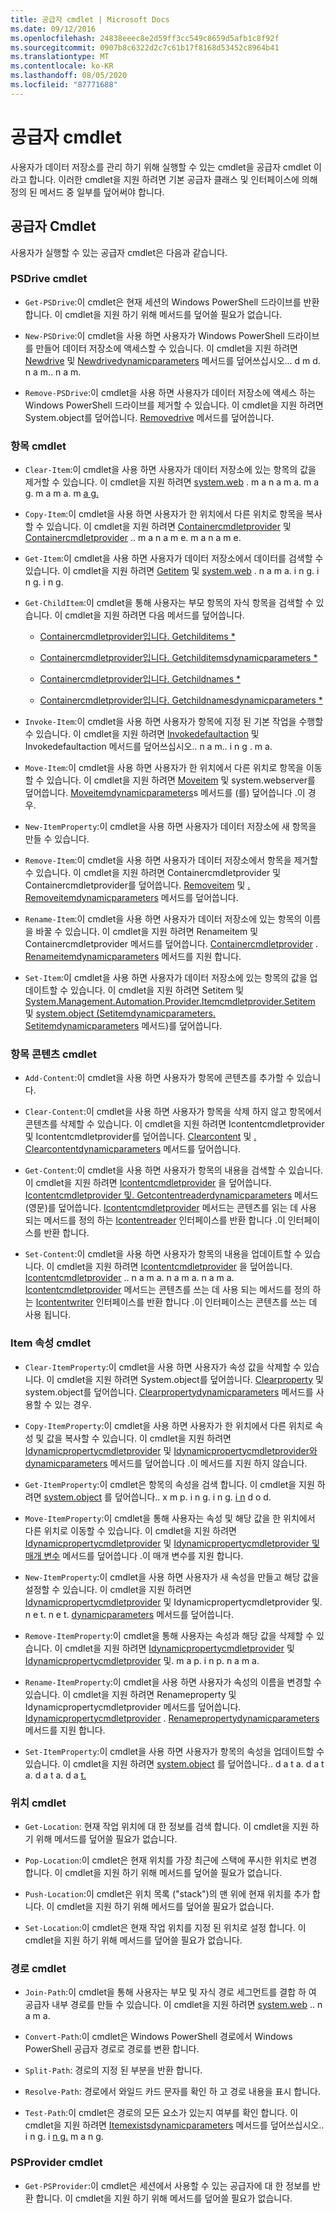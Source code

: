 ```yaml
---
title: 공급자 cmdlet | Microsoft Docs
ms.date: 09/12/2016
ms.openlocfilehash: 24838eeec8e2d59ff3cc549c8659d5afb1c8f92f
ms.sourcegitcommit: 0907b8c6322d2c7c61b17f8168d53452c8964b41
ms.translationtype: MT
ms.contentlocale: ko-KR
ms.lasthandoff: 08/05/2020
ms.locfileid: "87771688"
---
```

# <a name="provider-cmdlets"></a>공급자 cmdlet

사용자가 데이터 저장소를 관리 하기 위해 실행할 수 있는 cmdlet을 공급자 cmdlet 이라고 합니다. 이러한 cmdlet을 지원 하려면 기본 공급자 클래스 및 인터페이스에 의해 정의 된 메서드 중 일부를 덮어써야 합니다.

## <a name="provider-cmdlets"></a>공급자 Cmdlet

사용자가 실행할 수 있는 공급자 cmdlet은 다음과 같습니다.

### <a name="psdrive-cmdlets"></a>PSDrive cmdlet

- `Get-PSDrive`:이 cmdlet은 현재 세션의 Windows PowerShell 드라이브를 반환 합니다. 이 cmdlet을 지원 하기 위해 메서드를 덮어쓸 필요가 없습니다.

- `New-PSDrive`:이 cmdlet을 사용 하면 사용자가 Windows PowerShell 드라이브를 만들어 데이터 저장소에 액세스할 수 있습니다. 이 cmdlet을 지원 하려면 [Newdrive](/dotnet/api/System.Management.Automation.Provider.DriveCmdletProvider.NewDrive) 및 [Newdrivedynamicparameters](/dotnet/api/System.Management.Automation.Provider.DriveCmdletProvider.NewDriveDynamicParameters) 메서드를 덮어쓰십시오... d m d. n a m.. n a m.

- `Remove-PSDrive`:이 cmdlet을 사용 하면 사용자가 데이터 저장소에 액세스 하는 Windows PowerShell 드라이브를 제거할 수 있습니다. 이 cmdlet을 지원 하려면 System.object를 덮어씁니다. [Removedrive](/dotnet/api/System.Management.Automation.Provider.DriveCmdletProvider.RemoveDrive) 메서드를 덮어씁니다.

### <a name="item-cmdlets"></a>항목 cmdlet

- `Clear-Item`:이 cmdlet을 사용 하면 사용자가 데이터 저장소에 있는 항목의 값을 제거할 수 있습니다. 이 cmdlet을 지원 하려면 [system.web](/dotnet/api/System.Management.Automation.Provider.ItemCmdletProvider.ClearItem) . m a n a m a. m a g. m a m a. m [a g.](/dotnet/api/System.Management.Automation.Provider.ItemCmdletProvider.ClearItemDynamicParameters)

- `Copy-Item`:이 cmdlet을 사용 하면 사용자가 한 위치에서 다른 위치로 항목을 복사할 수 있습니다. 이 cmdlet을 지원 하려면 [Containercmdletprovider](/dotnet/api/System.Management.Automation.Provider.ContainerCmdletProvider.CopyItem) 및 [Containercmdletprovider](/dotnet/api/System.Management.Automation.Provider.ContainerCmdletProvider.CopyItemDynamicParameters) .. m a n a m e. m a n a m e.

- `Get-Item`:이 cmdlet을 사용 하면 사용자가 데이터 저장소에서 데이터를 검색할 수 있습니다. 이 cmdlet을 지원 하려면 [Getitem](/dotnet/api/System.Management.Automation.Provider.ItemCmdletProvider.GetItem) 및 [system.web](/dotnet/api/System.Management.Automation.Provider.ItemCmdletProvider.GetItemDynamicParameters) . n a m a. i n g. i n g. i n g.

- `Get-ChildItem`:이 cmdlet을 통해 사용자는 부모 항목의 자식 항목을 검색할 수 있습니다. 이 cmdlet을 지원 하려면 다음 메서드를 덮어씁니다.

  - [Containercmdletprovider입니다. Getchilditems *](/dotnet/api/System.Management.Automation.Provider.ContainerCmdletProvider.GetChildItems)

  - [Containercmdletprovider입니다. Getchilditemsdynamicparameters *](/dotnet/api/System.Management.Automation.Provider.ContainerCmdletProvider.GetChildItemsDynamicParameters)

  - [Containercmdletprovider입니다. Getchildnames *](/dotnet/api/System.Management.Automation.Provider.ContainerCmdletProvider.GetChildNames)

  - [Containercmdletprovider입니다. Getchildnamesdynamicparameters *](/dotnet/api/System.Management.Automation.Provider.ContainerCmdletProvider.GetChildNamesDynamicParameters)

- `Invoke-Item`:이 cmdlet을 사용 하면 사용자가 항목에 지정 된 기본 작업을 수행할 수 있습니다. 이 cmdlet을 지원 하려면 [Invokedefaultaction](/dotnet/api/System.Management.Automation.Provider.ItemCmdletProvider.InvokeDefaultAction) 및 Invokedefaultaction 메서드를 덮어쓰십시오.. n a m.. i n [g](/dotnet/api/System.Management.Automation.Provider.ItemCmdletProvider.InvokeDefaultAction) . m a.

- `Move-Item`:이 cmdlet을 사용 하면 사용자가 한 위치에서 다른 위치로 항목을 이동할 수 있습니다. 이 cmdlet을 지원 하려면 [Moveitem](/dotnet/api/System.Management.Automation.Provider.NavigationCmdletProvider.MoveItem) 및 system.webserver를 덮어씁니다. [Moveitemdynamicparameters](/dotnet/api/System.Management.Automation.Provider.NavigationCmdletProvider.MoveItemDynamicParameters)s 메서드를 (를) 덮어씁니다 .이 경우.

- `New-ItemProperty`:이 cmdlet을 사용 하면 사용자가 데이터 저장소에 새 항목을 만들 수 있습니다.

- `Remove-Item`:이 cmdlet을 사용 하면 사용자가 데이터 저장소에서 항목을 제거할 수 있습니다. 이 cmdlet을 지원 하려면 Containercmdletprovider 및 Containercmdletprovider를 덮어씁니다. [Removeitem](/dotnet/api/System.Management.Automation.Provider.ContainerCmdletProvider.RemoveItem) 및 [. Removeitemdynamicparameters](/dotnet/api/System.Management.Automation.Provider.ContainerCmdletProvider.RemoveItemDynamicParameters) 메서드를 덮어씁니다.

- `Rename-Item`:이 cmdlet을 사용 하면 사용자가 데이터 저장소에 있는 항목의 이름을 바꿀 수 있습니다. 이 cmdlet을 지원 하려면 Renameitem 및 Containercmdletprovider 메서드를 덮어씁니다. [Containercmdletprovider](/dotnet/api/System.Management.Automation.Provider.ContainerCmdletProvider.RenameItem) . [Renameitemdynamicparameters](/dotnet/api/System.Management.Automation.Provider.ContainerCmdletProvider.RenameItemDynamicParameters) 메서드를 지원 합니다.

- `Set-Item`:이 cmdlet을 사용 하면 사용자가 데이터 저장소에 있는 항목의 값을 업데이트할 수 있습니다. 이 cmdlet을 지원 하려면 Setitem 및 [System.Management.Automation.Provider.Itemcmdletprovider.Setitem](/dotnet/api/System.Management.Automation.Provider.ItemCmdletProvider.SetItem) 및 [system.object (Setitemdynamicparameters. Setitemdynamicparameters](/dotnet/api/System.Management.Automation.Provider.ItemCmdletProvider.SetItemDynamicParameters) 메서드)를 덮어씁니다.

### <a name="item-content-cmdlets"></a>항목 콘텐츠 cmdlet

- `Add-Content`:이 cmdlet을 사용 하면 사용자가 항목에 콘텐츠를 추가할 수 있습니다.

- `Clear-Content`:이 cmdlet을 사용 하면 사용자가 항목을 삭제 하지 않고 항목에서 콘텐츠를 삭제할 수 있습니다. 이 cmdlet을 지원 하려면 Icontentcmdletprovider 및 Icontentcmdletprovider를 덮어씁니다. [Clearcontent](/dotnet/api/System.Management.Automation.Provider.IContentCmdletProvider.ClearContent) 및 [. Clearcontentdynamicparameters](/dotnet/api/System.Management.Automation.Provider.IContentCmdletProvider.ClearContentDynamicParameters) 메서드를 덮어씁니다.

- `Get-Content`:이 cmdlet을 사용 하면 사용자가 항목의 내용을 검색할 수 있습니다. 이 cmdlet을 지원 하려면 [Icontentcmdletprovider](/dotnet/api/System.Management.Automation.Provider.IContentCmdletProvider.GetContentReader) 을 덮어씁니다. [Icontentcmdletprovider 및. Getcontentreaderdynamicparameters](/dotnet/api/System.Management.Automation.Provider.IContentCmdletProvider.GetContentReaderDynamicParameters) 메서드 (영문)를 덮어씁니다. [Icontentcmdletprovider](/dotnet/api/System.Management.Automation.Provider.IContentCmdletProvider.GetContentReader) 메서드는 콘텐츠를 읽는 데 사용 되는 메서드를 정의 하는 [Icontentreader](/dotnet/api/System.Management.Automation.Provider.IContentReader) 인터페이스를 반환 합니다 .이 인터페이스를 반환 합니다.

- `Set-Content`:이 cmdlet을 사용 하면 사용자가 항목의 내용을 업데이트할 수 있습니다. 이 cmdlet을 지원 하려면 [Icontentcmdletprovider](/dotnet/api/System.Management.Automation.Provider.IContentCmdletProvider.GetContentWriter) 을 덮어씁니다. [Icontentcmdletprovider](/dotnet/api/System.Management.Automation.Provider.IContentCmdletProvider.GetContentWriterDynamicParameters) .. n a m a. n a m a. n a m a. [Icontentcmdletprovider](/dotnet/api/System.Management.Automation.Provider.IContentCmdletProvider.GetContentWriter) 메서드는 콘텐츠를 쓰는 데 사용 되는 메서드를 정의 하는 [Icontentwriter](/dotnet/api/System.Management.Automation.Provider.IContentWriter) 인터페이스를 반환 합니다 .이 인터페이스는 콘텐츠를 쓰는 데 사용 됩니다.

### <a name="item-property-cmdlets"></a>Item 속성 cmdlet

- `Clear-ItemProperty`:이 cmdlet을 사용 하면 사용자가 속성 값을 삭제할 수 있습니다. 이 cmdlet을 지원 하려면 System.object를 덮어씁니다. [Clearproperty](/dotnet/api/System.Management.Automation.Provider.IPropertyCmdletProvider.ClearProperty) 및 system.object를 덮어씁니다. [Clearpropertydynamicparameters](/dotnet/api/System.Management.Automation.Provider.IPropertyCmdletProvider.ClearPropertyDynamicParameters) 메서드를 사용할 수 있는 경우.

- `Copy-ItemProperty`:이 cmdlet을 사용 하면 사용자가 한 위치에서 다른 위치로 속성 및 값을 복사할 수 있습니다. 이 cmdlet을 지원 하려면 [Idynamicpropertycmdletprovider](/dotnet/api/System.Management.Automation.Provider.IDynamicPropertyCmdletProvider.CopyProperty) 및 [Idynamicpropertycmdletprovider와 dynamicparameters](/dotnet/api/System.Management.Automation.Provider.IDynamicPropertyCmdletProvider.CopyPropertyDynamicParameters) 메서드를 덮어씁니다 .이 메서드를 지원 하지 않습니다.

- `Get-ItemProperty`:이 cmdlet은 항목의 속성을 검색 합니다. 이 cmdlet을 지원 하려면 [system.object](/dotnet/api/System.Management.Automation.Provider.IPropertyCmdletProvider.GetProperty) 를 덮어씁니다.. x m p. i n g. i n g. [i n](/dotnet/api/System.Management.Automation.Provider.IPropertyCmdletProvider.GetPropertyDynamicParameters) d o d.

- `Move-ItemProperty`:이 cmdlet을 통해 사용자는 속성 및 해당 값을 한 위치에서 다른 위치로 이동할 수 있습니다. 이 cmdlet을 지원 하려면 [Idynamicpropertycmdletprovider](/dotnet/api/System.Management.Automation.Provider.IDynamicPropertyCmdletProvider.MoveProperty) 및 [Idynamicpropertycmdletprovider 및 매개 변수](/dotnet/api/System.Management.Automation.Provider.IDynamicPropertyCmdletProvider.MovePropertyDynamicParameters) 메서드를 덮어씁니다 .이 매개 변수를 지원 합니다.

- `New-ItemProperty`:이 cmdlet을 사용 하면 사용자가 새 속성을 만들고 해당 값을 설정할 수 있습니다. 이 cmdlet을 지원 하려면 [Idynamicpropertycmdletprovider](/dotnet/api/System.Management.Automation.Provider.IDynamicPropertyCmdletProvider.NewProperty) 및 Idynamicpropertycmdletprovider 및. n e t. n e t. [dynamicparameters](/dotnet/api/System.Management.Automation.Provider.IDynamicPropertyCmdletProvider.NewPropertyDynamicParameters) 메서드를 덮어씁니다.

- `Remove-ItemProperty`:이 cmdlet을 통해 사용자는 속성과 해당 값을 삭제할 수 있습니다. 이 cmdlet을 지원 하려면 [Idynamicpropertycmdletprovider](/dotnet/api/System.Management.Automation.Provider.IDynamicPropertyCmdletProvider.RemoveProperty) 및 [Idynamicpropertycmdletprovider](/dotnet/api/System.Management.Automation.Provider.IDynamicPropertyCmdletProvider.RemovePropertyDynamicParameters) 및. m a p. i n p. n a m a.

- `Rename-ItemProperty`:이 cmdlet을 사용 하면 사용자가 속성의 이름을 변경할 수 있습니다. 이 cmdlet을 지원 하려면 Renameproperty 및 Idynamicpropertycmdletprovider 메서드를 덮어씁니다. [Idynamicpropertycmdletprovider](/dotnet/api/System.Management.Automation.Provider.IDynamicPropertyCmdletProvider.RenameProperty) . [Renamepropertydynamicparameters](/dotnet/api/System.Management.Automation.Provider.IDynamicPropertyCmdletProvider.RenamePropertyDynamicParameters) 메서드를 지원 합니다.

- `Set-ItemProperty`:이 cmdlet을 사용 하면 사용자가 항목의 속성을 업데이트할 수 있습니다. 이 cmdlet을 지원 하려면 [system.object](/dotnet/api/System.Management.Automation.Provider.IPropertyCmdletProvider.SetProperty) 를 덮어씁니다.. d a t a. d a t a. d a t a. d a [t.](/dotnet/api/System.Management.Automation.Provider.IPropertyCmdletProvider.SetPropertyDynamicParameters)

### <a name="location-cmdlets"></a>위치 cmdlet

- `Get-Location`: 현재 작업 위치에 대 한 정보를 검색 합니다. 이 cmdlet을 지원 하기 위해 메서드를 덮어쓸 필요가 없습니다.

- `Pop-Location`:이 cmdlet은 현재 위치를 가장 최근에 스택에 푸시한 위치로 변경 합니다. 이 cmdlet을 지원 하기 위해 메서드를 덮어쓸 필요가 없습니다.

- `Push-Location`:이 cmdlet은 위치 목록 ("stack")의 맨 위에 현재 위치를 추가 합니다. 이 cmdlet을 지원 하기 위해 메서드를 덮어쓸 필요가 없습니다.

- `Set-Location`:이 cmdlet은 현재 작업 위치를 지정 된 위치로 설정 합니다. 이 cmdlet을 지원 하기 위해 메서드를 덮어쓸 필요가 없습니다.

### <a name="path-cmdlets"></a>경로 cmdlet

- `Join-Path`:이 cmdlet을 통해 사용자는 부모 및 자식 경로 세그먼트를 결합 하 여 공급자 내부 경로를 만들 수 있습니다. 이 cmdlet을 지원 하려면 [system.web](/dotnet/api/System.Management.Automation.Provider.NavigationCmdletProvider.MakePath) .. n a m a.

- `Convert-Path`:이 cmdlet은 Windows PowerShell 경로에서 Windows PowerShell 공급자 경로로 경로를 변환 합니다.

- `Split-Path`: 경로의 지정 된 부분을 반환 합니다.

- `Resolve-Path`: 경로에서 와일드 카드 문자를 확인 하 고 경로 내용을 표시 합니다.

- `Test-Path`:이 cmdlet은 경로의 모든 요소가 있는지 여부를 확인 합니다. 이 cmdlet을 지원 하려면 [Itemexistsdynamicparameters](/dotnet/api/System.Management.Automation.Provider.ItemCmdletProvider.ItemExistsDynamicParameters) 메서드를 덮어쓰십시오.. i n g. i [n g.](/dotnet/api/System.Management.Automation.Provider.ItemCmdletProvider.ItemExists) m a n g.

### <a name="psprovider-cmdlets"></a>PSProvider cmdlet

- `Get-PSProvider`:이 cmdlet은 세션에서 사용할 수 있는 공급자에 대 한 정보를 반환 합니다. 이 cmdlet을 지원 하기 위해 메서드를 덮어쓸 필요가 없습니다.
